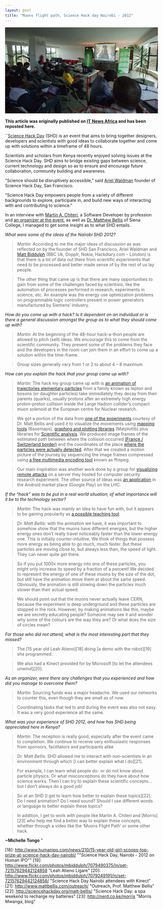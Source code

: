 ```yaml
---
layout: post
title: "Muons flight path, Science Hack day Nairobi - 2012"
--- 
```


![Science hack day Nairobi, 2012 @ Demo time! - Photo Credit Matt Biddulph](/images/SHD_Nairobi_2012_demo_time.png)

__This article was originally published on [IT News Africa][0] and has been reposted here.__


``[Science Hack Day][1] (SHD) is an event that aims to bring together designers, developers and scientists with good ideas to collaborate together and come up with solutions within a timeframe of 48 hours. 


Scientists and scholars from Kenya recently enjoyed solving issues at the Science Hack Day. SHD aims to bridge existing gaps between science, current technology and design so as to ensure and encourage future collaboration, community building and awareness.

“Science should be disruptively accessible,” said [Ariel Waldman][2] founder of Science Hack Day, San Francisco.

“Science Hack Day empowers people from a variety of different backgrounds to explore, participate in, and build new ways of interacting with and contributing to science.”

In an interview with [Martin A. Chiteri][3], a Software Developer by profession and [an organizer at the event][4], as well as [Dr. Matthew Bellis][5] of Siena College, I managed to get some insight as to what SHD entails.

*What were some of the ideas of the Nairobi SHD 2012?*

>*Martin:* According to me the major ideas of discussion as was reflected on by the founder of SHD San Francisco, Ariel Waldman and [Matt Biddulph][6] (BBC Uk, Dopplr, Nokia, Hackdiary.com – London) is that there is a lot of data out there from scientific experiments that need to be processed and better made sense of by the rest of us lay people.

>The other thing that came up is that there are many opportunities to gain from some of the challenges faced by scientists, like the automation of processes performed in research, experiments in science, etc. An example was the energy use optimization problems on programmable logic controllers present in power generators manufactured by Siemens’ industry.

*How do you come up with a hack? Is it dependent on an individual or is there a general discussion amongst the group as to what they should come up with?*

>*Martin:* At the beginning of the 48-hour hack-a-thon people are allowed to pitch (sell) ideas. We encourage this to come from the scientific community. They present some of the problems they face and the developers in the room can join them in an effort to come up a solution within the time-frame.

>Group sizes generally vary from 1 or 2 to about 4 – 8 maximum

*How can you explain the hack that your group came up with?*

>*Martin:* The hack my group came up with is [an animation of trajectories elementary particles][7] from a family known as lepton and bosons (or daughter particles) take immediately they decay from their parents (quarks), usually protons after an extremely high energy proton-proton collision inside the Large Hadron collider’s compact muon solenoid at the European centre for Nuclear research.

>We got a portion of the data from [one of the experiments][8] courtesy of Dr. Matt Bellis and used it to visualize the movements using [mapping tools][9] (Basemaps), [graphing and plotting libraries][10] (Matplotlib) plus libraries for [Scientific analysis][11]. We produced image frames of the estimated path between where the collision occurred [(France / Switzerland border)][12] and the coordinates of the place [where the particles were actually detected][13]. After that we created a motion picture of the journey by sequencing the image frames compressed using [a free multimedia encoding tool][14] known as ffmpeg.

>Our main inspiration was another work done by a group for [visualizing remote attacks][15] on a server they hosted for computer security research experiment. The other source of ideas was [an application][16] in the Android market place (Google Play) on the LHC.

*If the “hack” was to be put in a real world situation, of what importance will it be to the technology sector?*

>*Martin:* The hack was mainly an idea to have fun with, but it appears to be gaining popularity as [a possible teaching tool][17].

>*Dr. Matt Bellis:* with the animation we have, it was important to somehow show that the muons have different energies, but the higher energy ones don’t really travel noticeably faster than the lower energy one. This is initially counter-intuitive. We think of things that possess more energy as being able to go much, much faster. But these particles are moving close to, but always less than, the speed of light. They can never quite get there.

>So if you put 1000x more energy into one of these particles, you might only increase its speed by a fraction of a percent! We decided to represent the energy of one of these muons by the size of the dot, but still have the animation move them at about the same speed. Obviously, the animation is still slowing down the particles much slower than their actual speed.

>We should point out that the muons never actually leave CERN, because the experiment is deep underground and these particles are stopped in the rock. However, by making animations like this, maybe we are secretly educating people? Someone may see it and wonder why some of the colours are the way they are? Or what does the size of circles mean?

*For those who did not attend, what is the most interesting part that they missed?*

>The [15 year old Leah Atieno][18] doing [a demo with the robot][19] she programmed.

>We also had a Kinect provided for by Microsoft [to let the attendees unwind][20].

*As an organizer, were there any challenges that you experienced and how did you manage to overcome them?*

>*Martin:* Sourcing funds was a major headache. We used our networks to counter this, even though they are small as of now.

>Coordinating tasks that led to and during the event was also not easy. It was a very good experience all the same.

*What was your experience of SHD 2012, and how has SHD being appreciated here in Kenya?*

>*Martin:* The reception is really good, especially after the event came to completion. We continue to receive very enthusiastic responses from sponsors, facilitators and participants alike

>*Dr. Matt Bellis:* SHD allowed me to interact with non-scientists in an environment through which [I can better explain what I do][21].

>For example, I can learn what people do- or do not know about particle physics. Or what misconceptions do they have about how science works. Then I can try to explain these scientific concepts…but I don’t always do a good job!

>So at an SHD [I get to learn how better to explain these topics][22]. Do I need animation? Do I need sound? Should I use different words or language to better explain these topics?

>In addition, I get to work with people like Martin A. Chiteri and [Morris][23] who help me find a better way to explain these concepts, whether through a video like the ‘Muons Flight Path’ or some other hack.

__~Michelle Tongo__
"

[0]: http://www.itnewsafrica.com/2012/04/hacking-into-the-science-of-solutions/ "Hacking into the Science of solutions"
[1]: http://sciencehackday.org/ "Science Hack Day, San Francisco"
[2]: http://arielwaldman.com/ "Ariel Waldman"
[3]: https://twitter.com/chiteri "Follow Martin on Twitter" 
[4]: http://sciencehackday.org/howto/ "How to organize Science Hack Day in your city"
[5]: http://mattbellis.com/ "Prof. Matthew Bellis, website"
[6]: http://www.hackdiary.com/ "Matt Biddulph's blog"
[7]: http://youtu.be/ag7w0vgZj5g "Muons flight path, Youtube"
[8]: http://cms.web.cern.ch/news/cms-public-data-activity-scoops-prize-nairobi "C.M.S collaboration's news item, SHD Nairobi - 2012"
[9]: http://matplotlib.org/basemap/ "BaseMaps"
[10]: http://matplotlib.org/ "MatPlotLib"
[11]: http://www.scipy.org/ "SciPy, Scientific Python"
[12]: http://home.web.cern.ch/about "European Centre for Nuclear Research, CERN"
[13]: http://cms.web.cern.ch/news/what-cms "Compact Muon Solenoid experiment, C.M.S"
[14]: https://www.ffmpeg.org/about.html "FFMPEG, multimedia compression tool"
[15]: http://www.wallix.org/2012/02/29/pylogsparser-visualizing-ssh-attacks-in-video/ "Visualizing SSH attacks in video, waliz.org"
[16]: https://play.google.com/store/apps/details?id=com.lhsee "LHSee on Google play store"
[17]: https://plus.google.com/u/0/+MatthewBellis/posts/YGB2pmZGin7 "Matt Bellis, Muon Flight Path's post on G+"
[18]: http://www.humanipo.com/news/210/15-year-old-girl-scoops-top-prize-at-science-hack-day-nairobi/ ""Science Hack Day, Nairobi - 2012 on Human IPO""
[19]: http://www.flickr.com/photos/mbiddulph/7079490375/in/set-72157629442124858 "Leah Atieno Ligare"
[20]: http://www.flickr.com/photos/mbiddulph/7079249191/in/set-72157629442124858/ "Science Hack Day Nairobi attendees with Kinect"
[21]: http://www.mattbellis.com/outreach/ "Outreach, Prof. Matthew Bellis"
[22]: http://sciencehackday.org/matt-bellis/ "Science Hack Day: a spa weekend to recharge my batteries"
[23]: http://nerd.co.ke/morris "Morris Mwanga, blog"

